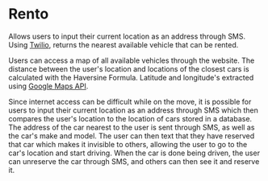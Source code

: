 # Rento

Allows users to input their current location as an address through SMS. Using [Twilio](https://www.twilio.com/), returns the nearest available vehicle that can be rented. 

Users can access a map of all available vehicles through the website. The distance between the user's location and locations of the closest cars is calculated with the Haversine Formula. Latitude and longitude's extracted using [Google Maps API](https://cloud.google.com/maps-platform/).

Since internet access can be difficult while on the move, it is possible for users to input their current location as an address through SMS which then compares the user's location to the location of cars stored in a database. The address of the car nearest to the user is sent through SMS, as well as the car's make and model. The user can then text that they have reserved that car which makes it invisible to others, allowing the user to go to the car's location and start driving. When the car is done being driven, the user can unreserve the car through SMS, and others can then see it and reserve it.
